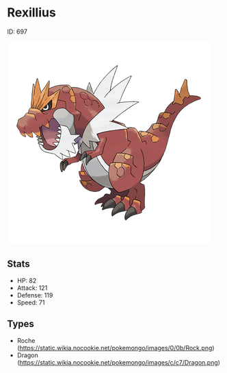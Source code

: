 # Rexillius


ID: 697

![](https://raw.githubusercontent.com/PokeAPI/sprites/master/sprites/pokemon/other/official-artwork/697.png "Rexillius")

## Stats


 - HP: 82
 - Attack: 121
 - Defense: 119
 - Speed: 71

## Types


 - Roche (https://static.wikia.nocookie.net/pokemongo/images/0/0b/Rock.png)
 - Dragon (https://static.wikia.nocookie.net/pokemongo/images/c/c7/Dragon.png)
